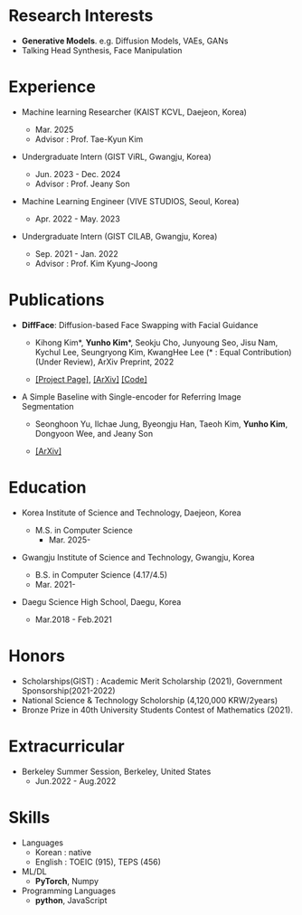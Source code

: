 # Research Interests

- **Generative Models**. e.g. Diffusion Models, VAEs, GANs
- Talking Head Synthesis, Face Manipulation

# Experience

- Machine learning Researcher (KAIST KCVL, Daejeon, Korea)

  - Mar. 2025
  - Advisor : Prof. Tae-Kyun Kim

- Undergraduate Intern (GIST ViRL, Gwangju, Korea)

  - Jun. 2023 - Dec. 2024
  - Advisor : Prof. Jeany Son

- Machine Learning Engineer (VIVE STUDIOS, Seoul, Korea)

  - Apr. 2022 - May. 2023

- Undergraduate Intern (GIST CILAB, Gwangju, Korea)
  - Sep. 2021 - Jan. 2022
  - Advisor : Prof. Kim Kyung-Joong

# Publications

- **DiffFace**: Diffusion-based Face Swapping with Facial Guidance

  - Kihong Kim\*, **Yunho Kim**\*, Seokju Cho, Junyoung Seo, Jisu Nam, Kychul Lee, Seungryong Kim, KwangHee Lee (\* : Equal Contribution) (Under Review), ArXiv Preprint, 2022

  - [\[Project Page\]](https://hxngiee.github.io/DiffFace/), [\[ArXiv\]](https://arxiv.org/abs/2212.13344) [\[Code\]](https://github.com/hxngiee/DiffFace)

- A Simple Baseline with Single-encoder for Referring Image Segmentation

  - Seonghoon Yu, Ilchae Jung, Byeongju Han, Taeoh Kim, **Yunho Kim**, Dongyoon Wee, and Jeany Son

  - [\[ArXiv\]](https://arxiv.org/pdf/2408.15521)

# Education

- Korea Institute of Science and Technology, Daejeon, Korea

  - M.S. in Computer Science
    - Mar. 2025-

- Gwangju Institute of Science and Technology, Gwangju, Korea
  - B.S. in Computer Science (4.17/4.5)
  - Mar. 2021-
- Daegu Science High School, Daegu, Korea
  - Mar.2018 - Feb.2021

# Honors

- Scholarships(GIST) : Academic Merit Scholarship (2021), Government Sponsorship(2021-2022)
- National Science & Technology Scholorship (4,120,000 KRW/2years)
- Bronze Prize in 40th University Students Contest of Mathematics (2021).

# Extracurricular

- Berkeley Summer Session, Berkeley, United States
  - Jun.2022 - Aug.2022

# Skills

- Languages
  - Korean : native
  - English : TOEIC (915), TEPS (456)
- ML/DL
  - **PyTorch**, Numpy
- Programming Languages
  - **python**, JavaScript
